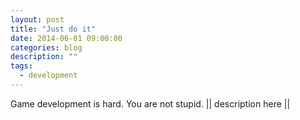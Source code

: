 ```yaml
---
layout: post
title: "Just do it"
date: 2014-06-01 09:00:00
categories: blog
description: ""
tags:
  - development
---
```


Game development is hard. You are not stupid. || description here ||

